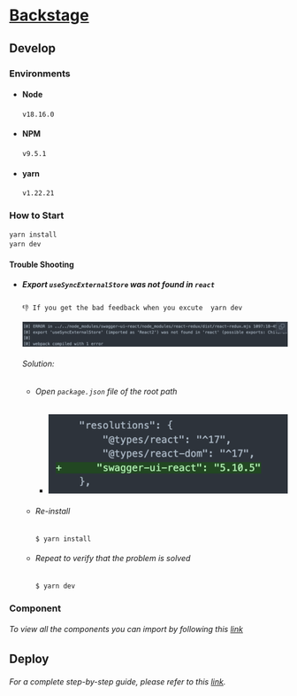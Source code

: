 # [Backstage](https://backstage.io)

## Develop
### Environments
* #### Node
    ```
    v18.16.0
    ```
* #### NPM
    ```
    v9.5.1
    ```
* #### yarn
    ```
    v1.22.21
    ```
### How to Start
```sh
yarn install
yarn dev
```
#### Trouble Shooting
* ##### Export `useSyncExternalStore` was not found in `react`
    `👎 If you get the bad feedback when you excute  yarn dev`

    ![Alt text](./readme-images/readme-01.png)
    ###### Solution:
    * ###### Open ` package.json ` file of the root path
      * ![Alt text](./readme-images/readme-02.png)
    * ###### Re-install
        ```shell
        $ yarn install
        ```
    * ###### Repeat to verify that the problem is solved
        ```shell
        $ yarn dev
        ```
### Component
###### To view all the components you can import by following this [link](https://backstage.io/storybook/?path=/story/plugins-examples--plugin-with-data)

## Deploy
###### For a complete step-by-step guide, please refer to this [link](https://github.com/KevinShih-689/note/blob/main/learning-note/backstage/backstage.md#deploy).


